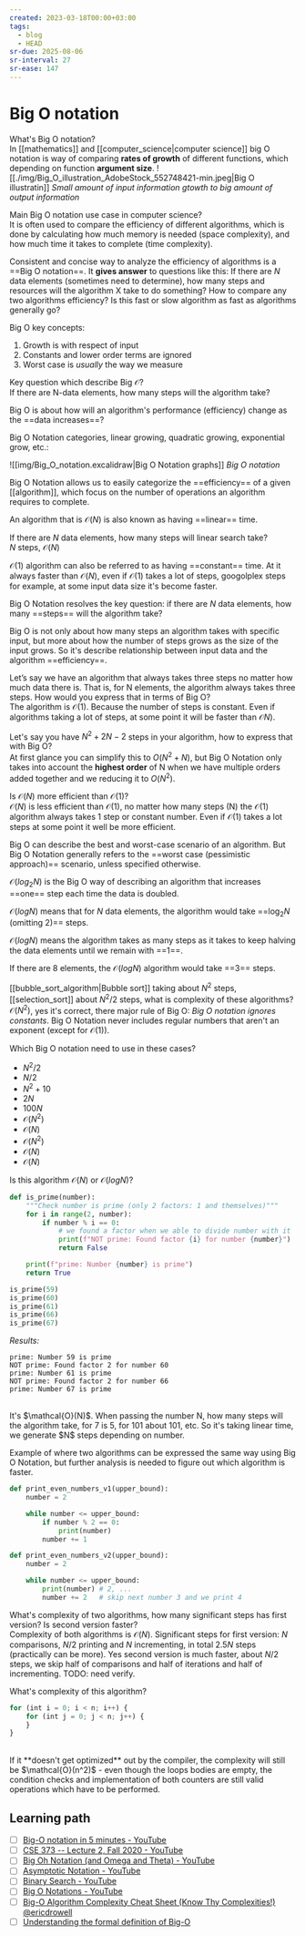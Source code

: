 ```yaml
---
created: 2023-03-18T00:00+03:00
tags:
  - blog
  - HEAD
sr-due: 2025-08-06
sr-interval: 27
sr-ease: 147
---
```


# Big O notation

What's Big O notation?
<br class="f">
In [[mathematics]] and [[computer_science|computer science]] big O notation is way of comparing **rates of growth** of different functions, which depending on function **argument size**. ![[./img/Big_O_illustration_AdobeStock_552748421-min.jpeg|Big O illustratin]] _Small amount of input information gtowth to big amount of output information_

Main Big O notation use case in computer science?
<br class="f">
It is often used to compare the efficiency of different algorithms, which is done by calculating how much memory is needed (space complexity), and how much time it takes to complete (time complexity).

Consistent and concise way to analyze the efficiency of algorithms is a ==Big O notation==. It **gives answer** to questions like this: If there are $N$ data elements (sometimes need to determine), how many steps and resources will the algorithm X take to do something? How to compare any two algorithms efficiency? Is this fast or slow algorithm as fast as algorithms generally go?

Big O key concepts:
<br class="f">
1. Growth is with respect of input
2. Constants and lower order terms are ignored
3. Worst case is _usually_ the way we measure

Key question which describe Big $\mathcal{O}$?
<br class="f">
If there are N-data elements, how many steps will the algorithm take? <!--SR:!2024-09-22,13,177-->

Big O is about how will an algorithm's performance (efficiency) change as the ==data increases==? <!--SR:!2025-02-13,20,220-->

<!-- NEXT: excalidraw image -->

Big O Notation categories, linear growing, quadratic growing, exponential grow, etc.:

![[img/Big_O_notation.excalidraw|Big O Notation graphs]]
_Big O notation_

Big O Notation allows us to easily categorize the ==efficiency== of a given [[algorithm]], which focus on the number of operations an algorithm requires to complete. <!--SR:!2024-09-22,17,220-->

An algorithm that is $\mathcal{O}(N)$ is also known as having ==linear== time. <!--SR:!2024-09-13,17,270-->

If there are $N$ data elements, how many steps will linear search take?
<br class="f">
$N$ steps, $\mathcal{O}(N)$ <!--SR:!2024-10-01,21,220-->

$\mathcal{O}(1)$ algorithm can also be referred to as having ==constant== time. At it always faster than $\mathcal{O}(N)$, even if $\mathcal{O}(1)$ takes a lot of steps, googolplex steps for example, at some input data size it's become faster. <!--SR:!2024-11-01,48,270-->

Big O Notation resolves the key question: if there are $N$ data elements, how many ==steps== will the algorithm take? <!--SR:!2024-09-30,16,217-->

Big O is not only about how many steps an algorithm takes with specific input, but more about how the number of steps grows as the size of the input grows. So it's describe relationship between input data and the algorithm ==efficiency==. <!--SR:!2024-09-16,7,210-->

Let’s say we have an algorithm that always takes three steps no matter how much data there is. That is, for N elements, the algorithm always takes three steps. How would you express that in terms of Big O?
<br class="f">
The algorithm is $\mathcal{O}(1)$. Because the number of steps is constant. Even if algorithms taking a lot of steps, at some point it will be faster than $\mathcal{O}N)$. <!--SR:!2024-09-27,22,250-->

Let's say you have $N^2 + 2N - 2$ steps in your algorithm, how to express that with Big O?
<br class="f">
At first glance you can simplify this to $O(N^2 + N)$, but Big O Notation only takes into account the **highest order** of N when we have multiple orders added together and we reducing it to $O(N^2)$.

Is $\mathcal{O}(N)$ more efficient than $\mathcal{O}(1)$?
<br class="f">
$\mathcal{O}(N)$ is less efficient than $\mathcal{O}(1)$, no matter how many steps (N) the $\mathcal{O}(1)$ algorithm always takes 1 step or constant number. Even if $\mathcal{O}(1)$ takes a lot steps at some point it well be more efficient. <!--SR:!2025-06-05,143,270-->

Big O can describe the best and worst-case scenario of an algorithm. But Big O Notation generally refers to the ==worst case (pessimistic approach)== scenario, unless specified otherwise. <!--SR:!2024-09-11,22,270-->

$\mathcal{O}(log_2 N)$ is the Big O way of describing an algorithm that increases ==one== step each time the data is doubled. <!--SR:!2024-10-09,25,217-->

$\mathcal{O}(log N)$ means that for $N$ data elements, the algorithm would take ==$\log_{2} N$ (omitting 2)== steps. <!--SR:!2025-03-16,51,211-->

$\mathcal{O}(log N)$ means the algorithm takes as many steps as it takes to keep halving the data elements until we remain with ==1==. <!--SR:!2024-09-10,8,217-->

If there are 8 elements, the $\mathcal{O}(log N)$ algorithm would take ==3== steps. <!--SR:!2024-09-17,7,189-->

[[bubble_sort_algorithm|Bubble sort]] taking about $N^2$ steps, [[selection_sort]] about $N^2/2$ steps, what is complexity of these algorithms?
<br class="f">
$\mathcal{O}(N^2)$, yes it's correct, there major rule of Big O: _Big O notation ignores constants_. Big O Notation never includes regular numbers that aren't an exponent (except for $\mathcal{O}(1)$). <!--SR:!2024-09-06,4,210-->

Which Big O notation need to use in these cases?
- $N^2 / 2$
- $N / 2$
- $N^2 + 10$
- $2N$
- $100N$
  <br class="f">
- $\mathcal{O}(N^2)$
- $\mathcal{O}(N)$
- $\mathcal{O}(N^2)$
- $\mathcal{O}(N)$
- $\mathcal{O}(N)$ <!--SR:!2024-09-18,8,210-->

Is this algorithm $\mathcal{O}(N)$ or $\mathcal{O}(log N)$?
```python
def is_prime(number):
    """Check number is prime (only 2 factors: 1 and themselves)"""
    for i in range(2, number):
        if number % i == 0:
            # we found a factor when we able to divide number with it
            print(f"NOT prime: Found factor {i} for number {number}")
            return False

    print(f"prime: Number {number} is prime")
    return True

is_prime(59)
is_prime(60)
is_prime(61)
is_prime(66)
is_prime(67)
```
_Results:_
```
prime: Number 59 is prime
NOT prime: Found factor 2 for number 60
prime: Number 61 is prime
NOT prime: Found factor 2 for number 66
prime: Number 67 is prime
```
<br class="f">
It's $\mathcal{O}(N)$. When passing the number N, how many steps will the algorithm take, for 7 is 5, for 101 about 101, etc. So it's taking linear time, we generate $N$ steps depending on number. <!--SR:!2024-09-26,13,177-->

Example of where two algorithms can be expressed the same way using Big O Notation, but further analysis is needed to figure out which algorithm is faster.
```python
def print_even_numbers_v1(upper_bound):
    number = 2

    while number <= upper_bound:
        if number % 2 == 0:
            print(number)
        number += 1

def print_even_numbers_v2(upper_bound):
    number = 2

    while number <= upper_bound:
        print(number) # 2, ...
        number += 2   # skip next number 3 and we print 4
```
What's complexity of two algorithms, how many significant steps has first version? Is second version faster?
<br class="f">
Complexity of both algorithms is $\mathcal{O}(N)$. Significant steps for first version: $N$ comparisons, $N/2$ printing and $N$ incrementing, in total $2.5N$ steps (practically can be more). Yes second version is much faster, about $N/2$ steps, we skip half of comparisons and half of iterations and half of incrementing. TODO: need verify. <!--SR:!2024-09-16,2,169-->

What's complexity of this algorithm?
```javascript
for (int i = 0; i < n; i++) {
    for (int j = 0; j < n; j++) {
    }
}
```
<br class="f">
If it **doesn't get optimized** out by the compiler, the complexity will still be $\mathcal{O}(n^2)$ - even though the loops bodies are empty, the condition checks and implementation of both counters are still valid operations which have to be performed.

## Learning path

- [ ] [Big-O notation in 5 minutes - YouTube](https://www.youtube.com/watch?v=__vX2sjlpXU)
- [ ] [CSE 373 -- Lecture 2, Fall 2020 - YouTube](https://www.youtube.com/watch?v=z1mkCe3kVUA&t=3039s)
- [ ] [Big Oh Notation (and Omega and Theta) - YouTube](https://www.youtube.com/watch?v=ei-A_wy5Yxw)
- [ ] [Asymptotic Notation - YouTube](https://www.youtube.com/watch?v=iOq5kSKqeR4)
- [ ] [Binary Search - YouTube](https://www.youtube.com/watch?v=D5SrAga1pno)
- [ ] [Big O Notations - YouTube](https://www.youtube.com/watch?v=V6mKVRU1evU)
- [ ] [Big-O Algorithm Complexity Cheat Sheet (Know Thy Complexities!) @ericdrowell](https://www.bigocheatsheet.com/)
- [ ] [Understanding the formal definition of Big-O](https://justin.abrah.ms/computer-science/understanding-big-o-formal-definition.html)
